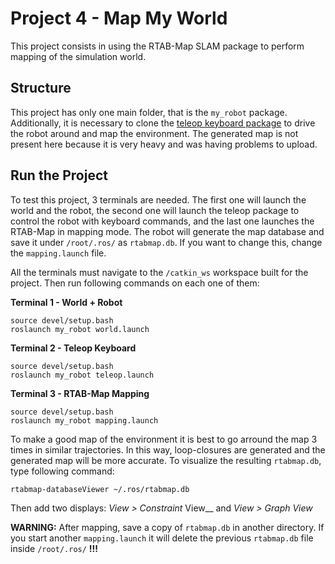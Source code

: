# Project 4 - Map My World

This project consists in using the RTAB-Map SLAM package to perform mapping of the simulation world.

## Structure

This project has only one main folder, that is the `my_robot` package. Additionally, it is necessary to clone the [teleop keyboard package](https://github.com/ros-teleop/teleop_twist_keyboard) to drive the robot around and map the environment. The generated map is not present here because it is very heavy and was having problems to upload.

## Run the Project

To test this project, 3 terminals are needed. The first one will launch the world and the robot, the second one will launch the teleop package to control the robot with keyboard commands, and the last one launches the RTAB-Map in mapping mode. The robot will generate the map database and save it under `/root/.ros/` as `rtabmap.db`. If you want to change this, change the `mapping.launch` file.

All the terminals must navigate to the `/catkin_ws` workspace built for the project. Then run following commands on each one of them:

**Terminal 1 - World + Robot**
```
source devel/setup.bash
roslaunch my_robot world.launch
```

**Terminal 2 - Teleop Keyboard**
```
source devel/setup.bash
roslaunch my_robot teleop.launch
```

**Terminal 3 - RTAB-Map Mapping**
```
source devel/setup.bash
roslaunch my_robot mapping.launch
```

To make a good map of the environment it is best to go arround the map 3 times in similar trajectories. In this way, loop-closures are generated and the generated map will be more accurate. To visualize the resulting `rtabmap.db`, type following command:
```
rtabmap-databaseViewer ~/.ros/rtabmap.db
```
Then add two displays: *View > Constraint* View__ and *View > Graph View*

**WARNING:** After mapping, save a copy of `rtabmap.db` in another directory. If you start another `mapping.launch` it will delete the previous `rtabmap.db` file inside `/root/.ros/` **!!!**